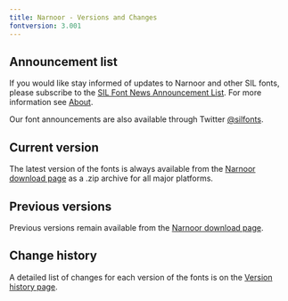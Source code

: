 ```yaml
---
title: Narnoor - Versions and Changes
fontversion: 3.001
---
```


## Announcement list

If you would like stay informed of updates to Narnoor and other SIL fonts, please subscribe to the [SIL Font News Announcement List](https://groups.google.com/a/groups.sil.org/forum/#!forum/sil-font-news). For more information see [About](about.md).

Our font announcements are also available through Twitter [\@silfonts](http://twitter.com/silfonts).

## Current version

The latest version of the fonts is always available from the [Narnoor download page](https://software.sil.org/narnoor/#downloads) as a .zip archive for all major platforms.

## Previous versions

Previous versions remain available from the [Narnoor download page](https://software.sil.org/narnoor/#downloads).

## Change history

A detailed list of changes for each version of the fonts is on the [Version history page](history.md).
